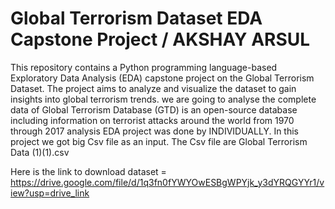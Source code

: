 # Global Terrorism Dataset EDA Capstone Project / AKSHAY ARSUL

This repository contains a Python programming language-based Exploratory Data Analysis (EDA) capstone project on the Global Terrorism Dataset. The project aims to analyze and visualize the dataset to gain insights into global terrorism trends. 
we are going to analyse the complete data of Global Terrorism Database (GTD) is an open-source database including information on terrorist attacks around the world from 1970 through 2017 analysis EDA  project was done by INDIVIDUALLY.
 In this project we got big  Csv file as an input. The Csv file are Global Terrorism Data (1)(1).csv 
 
 Here is the link to download dataset =  https://drive.google.com/file/d/1q3fn0fYWYOwESBgWPYjk_y3dYRQGYYr1/view?usp=drive_link
